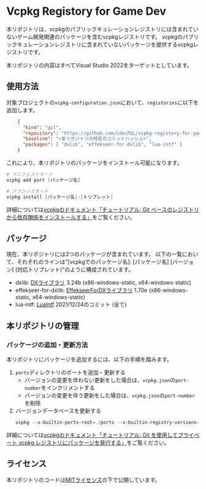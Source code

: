 # Vcpkg Registory for Game Dev

本リポジトリは、vcpkgのパブリックキュレーションレジストリには含まれていないゲーム開発関連のパッケージを含むvcpkgレジストリです。
vcpkgのパブリックキュレーションレジストリに含まれていないパッケージを提供するvcpkgレジストリです。

本リポジトリの内容はすべてVisual Studio 2022をターゲットとしています。

## 使用方法

対象プロジェクトの`vcpkg-configuration.json`において、`registories`に以下を追加します。

```json
    {
      "kind": "git",
      "repository": "https://github.com/CdecPGL/vcpkg-registory-for-game-dev",
      "baseline": "<本リポジトリの特定のコミットハッシュ>",
      "packages": [ "dxlib", "effekseer-for-dxlib", "lua-intf" ]
    }
```

これにより、本リポジトリのパッケージをインストール可能になります。

```ps1
# マニフェストモード
vcpkg add port [パッケージ名]

# クラシックモード
vcpkg install [パッケージ名]:[トリプレット]
```

詳細については[vcpkgのドキュメント「チュートリアル: Git ベースのレジストリから依存関係をインストールする」](https://learn.microsoft.com/ja-jp/vcpkg/consume/git-registries)をご覧ください。

## パッケージ

現在、本リポジトリには3つのパッケージが含まれています。
以下の一覧において、それぞれのラインは"[vcpkgでのパッケージ名]: [パッケージ名] [バージョン] (対応トリプレット)"のように構成されています。

- dxlib: [DXライブラリ](http://dxlib.o.oo7.jp/) 3.24b (x86-windows-static, x64-windows-static)
- effekseer-for-dxlib: [EffekseerForDXライブラリ](https://github.com/effekseer/EffekseerForDXLib) 1.70e (x86-windows-static, x64-windows-static)
- lua-intf: [LuaIntf](https://github.com/SteveKChiu/lua-intf) 2021/12/24のコミット (全て)

## 本リポジトリの管理

### パッケージの追加・更新方法

本リポジトリにパッケージを追加するには、以下の手順を踏みます。

1. `ports`ディレクトリのポートを追加・更新する
    - バージョンの変更を伴わない更新をした場合は、`vcpkg.json`の`port-number`をインクリメントする
    - バージョンの変更を伴う更新をした場合は、`vcpkg.json`の`port-number`を削除
1. バージョンデータベースを更新する
    ```ps1
    vcpkg --x-builtin-ports-root=./ports --x-builtin-registry-versions-dir=./versions x-add-version --all --verbose
    ```

詳細については[vcpkgのドキュメント「チュートリアル: Git を使用してプライベート vcpkg レジストリにパッケージを発行する」](https://learn.microsoft.com/ja-jp/vcpkg/produce/publish-to-a-git-registry)をご覧ください。

## ライセンス

本リポジトリのコードは[MITライセンス](./LICENSE)の下で公開しています。
